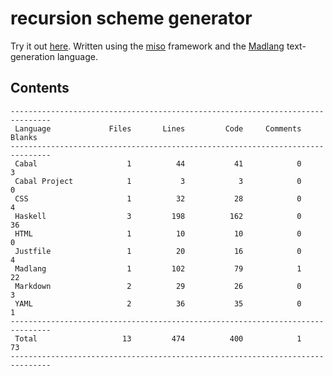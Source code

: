 # recursion scheme generator

Try it out [here](http://vmchale.com/recursion-scheme-generator/index.html).
Written using the [miso](https://haskell-miso.org) framework and the
[Madlang](https://github.com/vmchale/madlang) text-generation language.

## Contents

```
-------------------------------------------------------------------------------
 Language             Files       Lines         Code     Comments       Blanks
-------------------------------------------------------------------------------
 Cabal                    1          44           41            0            3
 Cabal Project            1           3            3            0            0
 CSS                      1          32           28            0            4
 Haskell                  3         198          162            0           36
 HTML                     1          10           10            0            0
 Justfile                 1          20           16            0            4
 Madlang                  1         102           79            1           22
 Markdown                 2          29           26            0            3
 YAML                     2          36           35            0            1
-------------------------------------------------------------------------------
 Total                   13         474          400            1           73
-------------------------------------------------------------------------------
```
